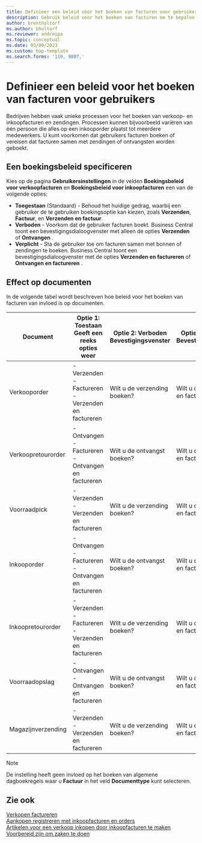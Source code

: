 ```yaml
---
title: Definieer een beleid voor het boeken van facturen voor gebruikers
description: Gebruik beleid voor het boeken van facturen om te bepalen of een gebruiker verkoop- en inkoopfacturen kan boeken.
author: brentholtorf
ms.author: bholtorf
ms.reviewer: andreipa
ms.topic: conceptual
ms.date: 03/09/2023
ms.custom: bap-template
ms.search.forms: '119, 9807,'
---
```


# <a name="define-an-invoice-posting-policy-for-users"></a><a name="define-an-invoice-posting-policy-for-users"></a>Definieer een beleid voor het boeken van facturen voor gebruikers

Bedrijven hebben vaak unieke processen voor het boeken van verkoop- en inkoopfacturen en zendingen. Processen kunnen bijvoorbeeld variëren van één persoon die alles op een inkooporder plaatst tot meerdere medewerkers. U kunt voorkomen dat gebruikers facturen boeken of vereisen dat facturen samen met zendingen of ontvangsten worden geboekt.

## <a name="to-specify-a-posting-policy"></a><a name="to-specify-a-posting-policy"></a>Een boekingsbeleid specificeren

Kies op de pagina **Gebruikersinstellingen** in de velden **Boekingsbeleid voor verkoopfacturen** en **Boekingsbeleid voor inkoopfacturen** een van de volgende opties:

* **Toegestaan** (Standaard) - Behoud het huidige gedrag, waarbij een gebruiker de te gebruiken boekingsoptie kan kiezen, zoals **Verzenden**, **Factuur**, en **Verzenden en factuur**. 
* **Verboden** - Voorkom dat de gebruiker facturen boekt. Business Central toont een bevestigingsdialoogvenster met alleen de opties **Verzenden** of **Ontvangen** .
* **Verplicht** - Sta de gebruiker toe om facturen samen met bonnen of zendingen te boeken. Business Central toont een bevestigingsdialoogvenster met de opties **Verzenden en factureren** of **Ontvangen en factureren** .

## <a name="effect-on-documents"></a><a name="effect-on-documents"></a>Effect op documenten

In de volgende tabel wordt beschreven hoe beleid voor het boeken van facturen van invloed is op documenten.

|Document | Optie 1: Toestaan <br>Geeft een reeks opties weer| Optie 2: Verboden <br>Bevestigingsvenster | Optie 3: Verplicht <br>Bevestigingsvenster|
|--|--|--|--|
|Verkooporder |- Verzenden <br>- Factureren <br>- Verzenden en factureren |Wilt u de verzending boeken? |Wilt u de verzending en factuur boeken?|
|Verkoopretourorder |- Ontvangen <br>- Factureren <br>- Ontvangen en factureren |Wilt u de ontvangst boeken? |Wilt u de ontvangst en factuur boeken?|
|Voorraadpick |- Verzenden <br>- Verzenden en factureren |Wilt u de verzending boeken? |Wilt u de verzending en factuur boeken?|
|Inkooporder |- Ontvangen <br>- Factureren <br>- Ontvangen en factureren |Wilt u de ontvangst boeken? |Wilt u de ontvangst en factuur boeken?|
|Inkoopretourorder |- Verzenden <br>- Factureren <br>- Verzenden en factureren |Wilt u de verzending boeken? |Wilt u de verzending en factuur boeken?|
|Voorraadopslag |- Ontvangen <br>- Ontvangen en factureren |Wilt u de ontvangst boeken? |Wilt u de ontvangst en factuur boeken?|
|Magazijnverzending |- Verzenden <br>- Verzenden en factureren | Wilt u de verzending boeken? |Wilt u de verzending en factuur boeken?|

   > [!Note]
   > De instelling heeft geen invloed op het boeken van algemene dagboekregels waar u **Factuur** in het veld **Documenttype** kunt selecteren.

## <a name="see-also"></a><a name="see-also"></a>Zie ook

[Verkopen factureren](sales-how-invoice-sales.md)  
[Aankopen registreren met inkoopfacturen en orders](purchasing-how-record-purchases.md)  
[Artikelen voor een verkoop inkopen door inkoopfacturen te maken](purchasing-how-purchase-products-sale.md)
[Voorbereid zijn om zaken te doen](ui-get-ready-business.md)  
